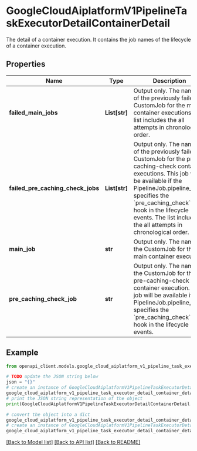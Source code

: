 # GoogleCloudAiplatformV1PipelineTaskExecutorDetailContainerDetail

The detail of a container execution. It contains the job names of the lifecycle of a container execution.

## Properties

Name | Type | Description | Notes
------------ | ------------- | ------------- | -------------
**failed_main_jobs** | **List[str]** | Output only. The names of the previously failed CustomJob for the main container executions. The list includes the all attempts in chronological order. | [optional] [readonly] 
**failed_pre_caching_check_jobs** | **List[str]** | Output only. The names of the previously failed CustomJob for the pre-caching-check container executions. This job will be available if the PipelineJob.pipeline_spec specifies the &#x60;pre_caching_check&#x60; hook in the lifecycle events. The list includes the all attempts in chronological order. | [optional] [readonly] 
**main_job** | **str** | Output only. The name of the CustomJob for the main container execution. | [optional] [readonly] 
**pre_caching_check_job** | **str** | Output only. The name of the CustomJob for the pre-caching-check container execution. This job will be available if the PipelineJob.pipeline_spec specifies the &#x60;pre_caching_check&#x60; hook in the lifecycle events. | [optional] [readonly] 

## Example

```python
from openapi_client.models.google_cloud_aiplatform_v1_pipeline_task_executor_detail_container_detail import GoogleCloudAiplatformV1PipelineTaskExecutorDetailContainerDetail

# TODO update the JSON string below
json = "{}"
# create an instance of GoogleCloudAiplatformV1PipelineTaskExecutorDetailContainerDetail from a JSON string
google_cloud_aiplatform_v1_pipeline_task_executor_detail_container_detail_instance = GoogleCloudAiplatformV1PipelineTaskExecutorDetailContainerDetail.from_json(json)
# print the JSON string representation of the object
print(GoogleCloudAiplatformV1PipelineTaskExecutorDetailContainerDetail.to_json())

# convert the object into a dict
google_cloud_aiplatform_v1_pipeline_task_executor_detail_container_detail_dict = google_cloud_aiplatform_v1_pipeline_task_executor_detail_container_detail_instance.to_dict()
# create an instance of GoogleCloudAiplatformV1PipelineTaskExecutorDetailContainerDetail from a dict
google_cloud_aiplatform_v1_pipeline_task_executor_detail_container_detail_from_dict = GoogleCloudAiplatformV1PipelineTaskExecutorDetailContainerDetail.from_dict(google_cloud_aiplatform_v1_pipeline_task_executor_detail_container_detail_dict)
```
[[Back to Model list]](../README.md#documentation-for-models) [[Back to API list]](../README.md#documentation-for-api-endpoints) [[Back to README]](../README.md)



